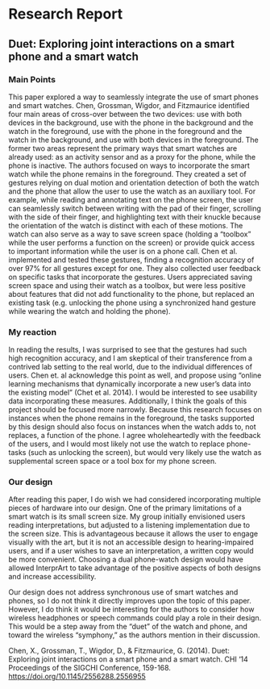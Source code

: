# Research Report

##  Duet: Exploring joint interactions on a smart phone and a smart watch

### Main Points
This paper explored a way to seamlessly integrate the use of smart phones and smart watches. Chen, Grossman, Wigdor, and  Fitzmaurice identified four main areas of cross-over between the two devices: use with both devices in the background, use with the phone in the background and the watch in the foreground, use with the phone in the foreground and the watch in the background, and use with both devices in the foreground. The former two areas represent the primary ways that smart watches are already used: as an activity sensor and as a proxy for the phone, while the phone is inactive. The authors focused on ways to incorporate the smart watch while the phone remains in the foreground. They created a set of gestures relying on dual motion and orientation detection of both the watch and the phone that allow the user to use the watch as an auxiliary tool. For example, while reading and annotating text on the phone screen, the user can seamlessly switch between writing with the pad of their finger, scrolling with the side of their finger, and highlighting text with their knuckle because the orientation of the watch is distinct with each of these motions. The watch can also serve as a way to save screen space (holding a “toolbox” while the user performs a function on the screen) or provide quick access to important information while the user is on a phone call. Chen et al. implemented and tested these gestures, finding a recognition accuracy of over 97% for all gestures except for one. They also collected user feedback on specific tasks that incorporate the gestures. Users appreciated saving screen space and using their watch as a toolbox, but were less positive about features that did not add functionality to the phone, but replaced an existing task (e.g. unlocking the phone using a synchronized hand gesture while wearing the watch and holding the phone).


### My reaction
In reading the results, I was surprised to see that the gestures had such high recognition accuracy, and I am skeptical of their transference from a contrived lab setting to the real world, due to the individual differences of users. Chen et. al acknowledge this point as well, and propose using “online learning mechanisms that dynamically incorporate a new user’s data into the existing model” (Chet et al. 2014). I would be interested to see usability data incorporating these measures. Additionally, I think the goals of this project should be focused more narrowly. Because this research focuses on instances when the phone remains in the foreground, the tasks supported by this design should also focus on instances when the watch adds to, not replaces, a function of the phone. I agree wholeheartedly with the feedback of the users, and I would most likely not use the watch to replace phone-tasks (such as unlocking the screen), but would very likely use the watch as supplemental screen space or a tool box for my phone screen.

### Our design
After reading this paper, I do wish we had considered incorporating multiple pieces of hardware into our design. One of the primary limitations of a smart watch is its small screen size. My group initially envisioned users reading interpretations, but adjusted to a listening implementation due to the screen size. This is advantageous because it allows the user to engage visually with the art, but it is not an accessible design to hearing-impaired users, and if a user wishes to save an interpretation, a written copy would be more convenient. Choosing a dual phone-watch design would have allowed InterprArt to take advantage of the positive aspects of both designs and increase accessibility.

Our design does not address synchronous use of smart watches and phones, so I do not think it directly improves upon the topic of this paper. However, I do think it would be interesting for the authors to consider how wireless headphones or speech commands could play a role in their design. This would be a step away from the “duet” of the watch and phone, and toward the wireless “symphony,” as the authors mention in their discussion.


Chen, X., Grossman, T., Wigdor, D.,  & Fitzmaurice, G. (2014). Duet: Exploring joint 
  interactions on a smart phone and a smart watch. CHI ‘14 Proceedings of the SIGCHI 
  Conference, 159-168. https://doi.org/10.1145/2556288.2556955
